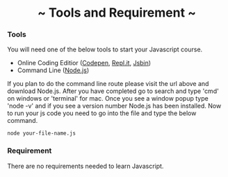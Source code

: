 <h1 align='center'>~ Tools and Requirement ~</h1>

<h3>Tools</h3>
<p>You will need one of the below tools to start your Javascript course.</p>

<ul>
  <li>Online Coding Editior (<a href="http://codepen.io/">Codepen</a>, <a href="https://repl.it/languages">Repl.it</a>, <a href="https://jsbin.com">Jsbin</a>)</li>
  <li>Command Line (<a href="https://nodejs.org/en/">Node.js</a>)</li>
</ul>

<p>If you plan to do the command line route please visit the url above and download Node.js. After you have completed go to search and type 'cmd' on windows or 'terminal' for mac. Once you see a window popup type 'node -v' and if you see a version number Node.js has been installed. Now to run your js code you need to go into the file and type the below command.</p>

```
node your-file-name.js
```
<h3>Requirement</h3>

<p>There are no requirements needed to learn Javascript.</p>

